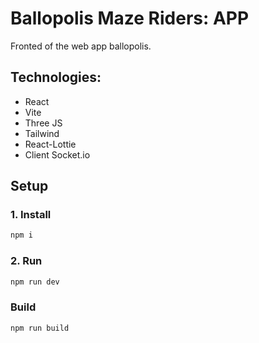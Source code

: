 # Ballopolis Maze Riders: APP
Fronted of the web app ballopolis.

## Technologies:

- React
- Vite
- Three JS
- Tailwind
- React-Lottie
- Client Socket.io

## Setup 

### 1. Install

```sh
npm i
```

### 2. Run

```sh
npm run dev
```

### Build

```sh
npm run build
```